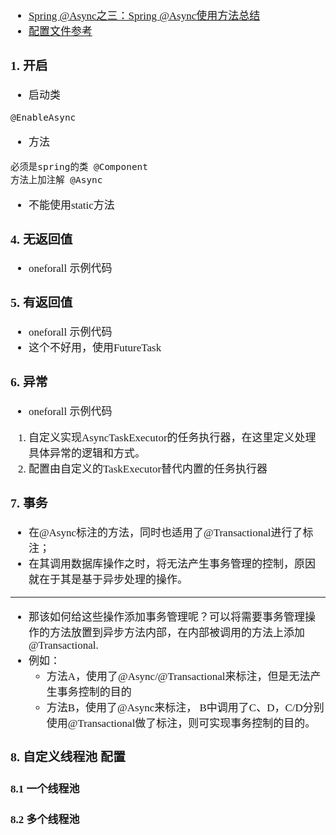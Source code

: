 <span  style="font-family: Simsun,serif; font-size: 17px; ">

- [Spring @Async之三：Spring @Async使用方法总结](https://www.cnblogs.com/duanxz/p/6782933.html)
- [配置文件参考](https://blog.csdn.net/qq_44750696/article/details/123960134)

### 1. 开启

- 启动类

~~~
@EnableAsync
~~~

- 方法

~~~
必须是spring的类 @Component
方法上加注解 @Async
~~~

- 不能使用static方法

### 4. 无返回值

- oneforall 示例代码

### 5. 有返回值

- oneforall 示例代码
- 这个不好用，使用FutureTask

### 6. 异常

- oneforall 示例代码

1. 自定义实现AsyncTaskExecutor的任务执行器，在这里定义处理具体异常的逻辑和方式。
2. 配置由自定义的TaskExecutor替代内置的任务执行器

### 7. 事务

- 在@Async标注的方法，同时也适用了@Transactional进行了标注；
- 在其调用数据库操作之时，将无法产生事务管理的控制，原因就在于其是基于异步处理的操作。

---

- 那该如何给这些操作添加事务管理呢？可以将需要事务管理操作的方法放置到异步方法内部，在内部被调用的方法上添加@Transactional.
- 例如：
    - 方法A，使用了@Async/@Transactional来标注，但是无法产生事务控制的目的
    - 方法B，使用了@Async来标注， B中调用了C、D，C/D分别使用@Transactional做了标注，则可实现事务控制的目的。

### 8. 自定义线程池 配置

#### 8.1 一个线程池

#### 8.2 多个线程池

</span>